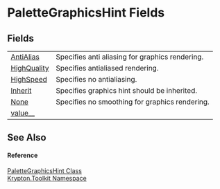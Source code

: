 # PaletteGraphicsHint Fields




## Fields
<table>
<tr>
<td><a href="5df97a6d-8b6f-5c3f-7366-dfd567fcf070.md">AntiAlias</a></td>
<td>Specifies anti aliasing for graphics rendering.</td></tr>
<tr>
<td><a href="7acd4d22-c37a-cd4c-de93-e2ec0570ca0b.md">HighQuality</a></td>
<td>Specifies antialiased rendering.</td></tr>
<tr>
<td><a href="bf2148c4-194e-9dfd-031a-f69fe8730dd8.md">HighSpeed</a></td>
<td>Specifies no antialiasing.</td></tr>
<tr>
<td><a href="085342fd-7959-f5a4-d2c3-c77470912157.md">Inherit</a></td>
<td>Specifies graphics hint should be inherited.</td></tr>
<tr>
<td><a href="27432bb3-ce1b-3fa2-3d0a-52215d0caa14.md">None</a></td>
<td>Specifies no smoothing for graphics rendering.</td></tr>
<tr>
<td><a href="4532323b-48e0-45e0-73e3-616efd130b9e.md">value__</a></td>
<td> </td></tr>
</table>

## See Also


#### Reference
<a href="4996a10d-7e79-e350-9b8d-bae7bc22cd6e.md">PaletteGraphicsHint Class</a>  
<a href="79d2eac2-21f4-54ff-7552-b20c33c30600.md">Krypton.Toolkit Namespace</a>  
